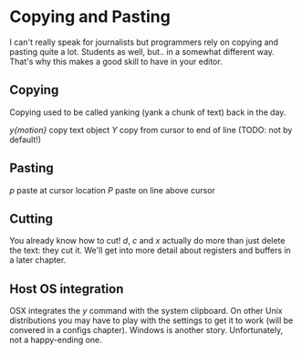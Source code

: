 # Copying and Pasting
I can't really speak for journalists but programmers rely on copying and pasting
quite a lot. Students as well, but.. in a somewhat different way.
That's why this makes a good skill to have in your editor.


## Copying
Copying used to be called yanking (yank a chunk of text) back in the day.

*y{motion}* copy text object
*Y* copy from cursor to end of line (TODO: not by default!)


## Pasting
*p* paste at cursor location
*P* paste on line above cursor


## Cutting
You already know how to cut!
*d*, *c* and *x* actually do more than just delete the text: they cut it.
We'll get into more detail about registers and buffers in a later chapter.


## Host OS integration
OSX integrates the *y* command with the system clipboard.
On other Unix distributions you may have to play with the settings to get it to
work (will be convered in a configs chapter).
Windows is another story. Unfortunately, not a happy-ending one.

